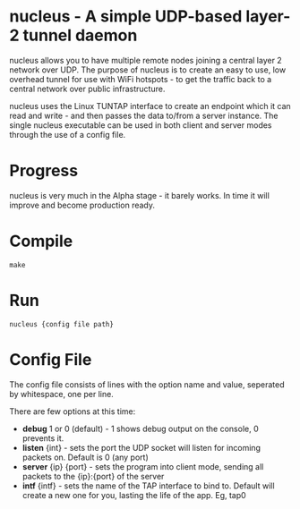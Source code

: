 nucleus - A simple UDP-based layer-2 tunnel daemon
==================================================

nucleus allows you to have multiple remote nodes joining a central layer 2 network over UDP. The purpose of nucleus is to create an easy to use, low overhead tunnel for use with WiFi hotspots - to get the traffic back to a central network over public infrastructure.

nucleus uses the Linux TUNTAP interface to create an endpoint which it can read and write - and then passes the data to/from a server instance. The single nucleus executable can be used in both client and server modes through the use of a config file.

Progress
========

nucleus is very much in the Alpha stage - it barely works. In time it will improve and become production ready.

Compile
=======

```
make
```

Run
===

```
nucleus {config file path}
```

Config File
===========

The config file consists of lines with the option name and value, seperated by whitespace, one per line.

There are few options at this time:
* **debug** 1 or 0 (default) - 1 shows debug output on the console, 0 prevents it.
* **listen** {int} - sets the port the UDP socket will listen for incoming packets on. Default is 0 (any port)
* **server** {ip} {port} - sets the program into client mode, sending all packets to the {ip}:{port} of the server
* **intf** {intf} - sets the name of the TAP interface to bind to. Default will create a new one for you, lasting the life of the app. Eg, tap0

